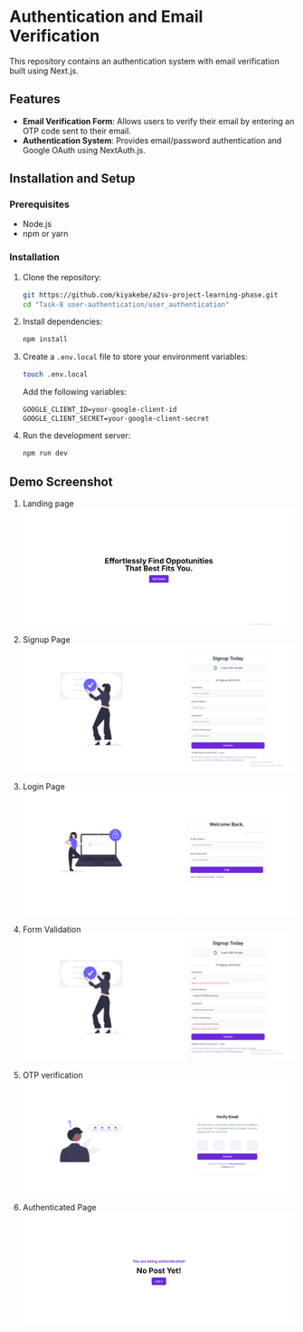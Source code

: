 
# Authentication and Email Verification

This repository contains an authentication system with email verification built using Next.js.

## Features

- **Email Verification Form**: Allows users to verify their email by entering an OTP code sent to their email.
- **Authentication System**: Provides email/password authentication and Google OAuth using NextAuth.js.
## Installation and Setup

### Prerequisites

- Node.js
- npm or yarn

### Installation

1. Clone the repository:

   ```bash
   git https://github.com/kiyakebe/a2sv-project-learning-phase.git
   cd "Task-8 user-authentication/user_authentication"
   ```

2. Install dependencies:

   ```bash
   npm install
   ```

3. Create a `.env.local` file to store your environment variables:

   ```bash
   touch .env.local
   ```

   Add the following variables:

   ```env
   GOOGLE_CLIENT_ID=your-google-client-id
   GOOGLE_CLIENT_SECRET=your-google-client-secret
   ```

4. Run the development server:

   ```bash
   npm run dev
   ```

## Demo Screenshot

1. Landing page
![App Screenshot](https://github.com/kiyakebe/a2sv-project-learning-phase/blob/main/Task-8%20user-authentication/demo%20images/demo-1.png)

2. Signup Page
![App Screenshot](https://github.com/kiyakebe/a2sv-project-learning-phase/blob/main/Task-8%20user-authentication/demo%20images/demo-2.png)

3. Login Page
![App Screenshot](https://github.com/kiyakebe/a2sv-project-learning-phase/blob/main/Task-8%20user-authentication/demo%20images/demo-3.png)

4. Form Validation
![App Screenshot](https://github.com/kiyakebe/a2sv-project-learning-phase/blob/main/Task-8%20user-authentication/demo%20images/demo-4.png)

5. OTP verification
![App Screenshot](https://github.com/kiyakebe/a2sv-project-learning-phase/blob/main/Task-8%20user-authentication/demo%20images/demo-5.png)

6. Authenticated Page
![App Screenshot](https://github.com/kiyakebe/a2sv-project-learning-phase/blob/main/Task-8%20user-authentication/demo%20images/demo-6.png)
